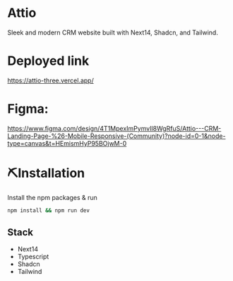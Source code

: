 # Attio
Sleek and modern CRM website built with Next14, Shadcn, and Tailwind.

# Deployed link
https://attio-three.vercel.app/

# Figma: 
https://www.figma.com/design/4T1MpexImPymvIl8WgRfuS/Attio---CRM-Landing-Page-%26-Mobile-Responsive-(Community)?node-id=0-1&node-type=canvas&t=HEmismHyP95BOjwM-0


# ⛏️Installation
Install the npm packages & run
```bash
npm install && npm run dev
```


## Stack
- Next14
- Typescript
- Shadcn
- Tailwind


